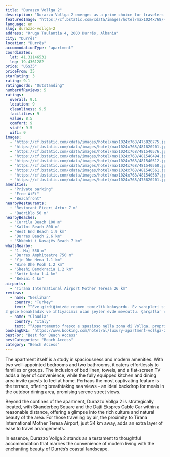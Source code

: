 ```yaml
---
title: "Durazzo Vollga 2"
description: "Durazzo Vollga 2 emerges as a prime choice for travelers seeking the perfect blend of comfort and convenience in Durrës."
featuredImage: "https://cf.bstatic.com/xdata/images/hotel/max1024x768/475820775.jpg?k=d30e2d0f3ab19843fb6bc509b8b76a439e14e0ce35f5ecc898d688737b29e137&o=&hp=1"
language: en
slug: durazzo-vollga-2
address: "Rruga Taulantia 4, 2000 Durrës, Albania"
city: "Durrës"
location: "Durrës"
accommodationType: "apartment"
coordinates:
  lat: 41.31146531
  lng: 19.4361282
price: "US$35"
priceFrom: 35
starRating: 3
rating: 9.1
ratingWords: "Outstanding"
numberOfReviews: 5
ratings:
  overall: 9.1
  location: 9
  cleanliness: 9.5
  facilities: 9
  value: 8.5
  comfort: 9
  staff: 9.5
  wifi: 0
images:
  - "https://cf.bstatic.com/xdata/images/hotel/max1024x768/475820775.jpg?k=d30e2d0f3ab19843fb6bc509b8b76a439e14e0ce35f5ecc898d688737b29e137&o=&hp=1"
  - "https://cf.bstatic.com/xdata/images/hotel/max1024x768/481820201.jpg?k=2582cbc28cf9a3a1be3bb591964fdd12b9f1b8838ee9cfb230b03dcda58ddca7&o=&hp=1"
  - "https://cf.bstatic.com/xdata/images/hotel/max1024x768/481540576.jpg?k=7bc22e5b22a6c926d3f3d2b12f61d52e98138aab994336851059c2a597b22c17&o=&hp=1"
  - "https://cf.bstatic.com/xdata/images/hotel/max1024x768/481540494.jpg?k=9f1d8aec52ffa55219c461c170de05a5930e27f7c492cbc5ffda45af847eb30c&o=&hp=1"
  - "https://cf.bstatic.com/xdata/images/hotel/max1024x768/481540512.jpg?k=38b0cd47ee9aa621228a2e396940d30837fcbcd4f7354dd4a4ab38a3d4cc9929&o=&hp=1"
  - "https://cf.bstatic.com/xdata/images/hotel/max1024x768/481540560.jpg?k=c12dd6ef7345bbe348e2a4a9f57587a537cf51548610e74a192025a00f82fee6&o=&hp=1"
  - "https://cf.bstatic.com/xdata/images/hotel/max1024x768/481540561.jpg?k=4ebe0a0ca4076c84baa12aaa72bebacc190e801c035a5fd62d2f0f99032fcab4&o=&hp=1"
  - "https://cf.bstatic.com/xdata/images/hotel/max1024x768/481540587.jpg?k=4a5176705714f68fc0812200287d04fd529a386e8a5c833aee06c336ca180283&o=&hp=1"
  - "https://cf.bstatic.com/xdata/images/hotel/max1024x768/475820201.jpg?k=1c6a0e79a3ad56dbb556f705d900c3f5df95a88a02378012dac7fbade4e24cc9&o=&hp=1"
amenities:
  - "Private parking"
  - "Free WiFi"
  - "Beachfront"
nearbyRestaurants:
  - "Restorant Piceri Artur 7 m"
  - "Badriklo 50 m"
nearbyBeaches:
  - "Currila Beach 100 m"
  - "Kallmi Beach 800 m"
  - "West End Beach 1.9 km"
  - "Durres Beach 2.6 km"
  - "Shkëmbi i Kavajës Beach 7 km"
whatsNearby:
  - "1. Maj 550 m"
  - "Durres Amphiteatre 750 m"
  - "Yje Dhe Hena 1.1 km"
  - "Wine Dhe Pooh 1.2 km"
  - "Sheshi Demokracia 1.2 km"
  - "Sotir Noka 1.4 km"
  - "Bekimi 4 km"
airports:
  - "Tirana International Airport Mother Teresa 26 km"
reviews:
  - name: "Neslihan"
    country: "Turkey"
    text: "“Eve girdiğimizde resmen temizlik kokuyordu. Ev sahipleri sıcak kanlı ve yardımseverdi.
3 gece konakladık ve ihtiyacımız olan şeyler evde mevcuttu. Çarşaflar ve havlular temizdi. Konum olarak sahile çok yakındı ve fotoğraflarda görünen her şey...”"
  - name: "Claudia"
    country: "Italy"
    text: "“Appartamento fresco e spazioso nella zona di Vollga, proprietaria gentilissima, ci siamo trovati molto bene”"
bookingURL: "https://www.booking.com/hotel/al/luxury-apartment-vollga-2.en-gb.html?aid=8035640"
bestFor: "Best for Beach Access"
bestCategories: "Beach Access"
category: "Beach Access"
---
```


The apartment itself is a study in spaciousness and modern amenities. With two well-appointed bedrooms and two bathrooms, it caters effortlessly to families or groups. The inclusion of bed linen, towels, and a flat-screen TV adds a layer of convenience, while the fully equipped kitchen and dining area invite guests to feel at home. Perhaps the most captivating feature is the terrace, offering breathtaking sea views – an ideal backdrop for meals in the outdoor dining area, promising serene street views.

Beyond the confines of the apartment, Durazzo Vollga 2 is strategically located, with Skanderbeg Square and the Dajti Ekspres Cable Car within a reasonable distance, offering a glimpse into the rich culture and natural beauty of the area. For those traveling by air, the proximity to Tirana International Mother Teresa Airport, just 34 km away, adds an extra layer of ease to travel arrangements.

In essence, Durazzo Vollga 2 stands as a testament to thoughtful accommodation that marries the convenience of modern living with the enchanting beauty of Durrës’s coastal landscape.